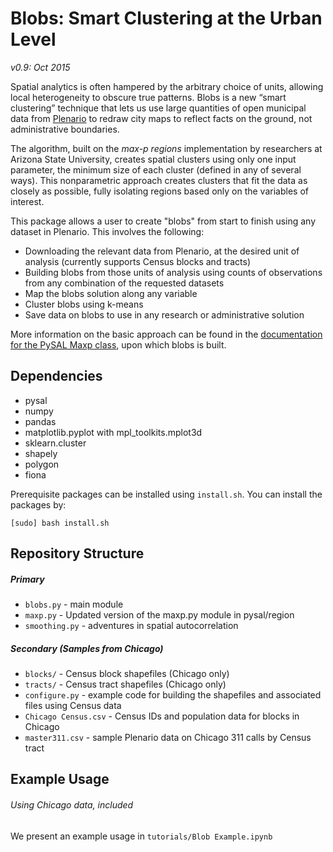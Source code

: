 Blobs: Smart Clustering at the Urban Level
=====

*v0.9: Oct 2015*

Spatial analytics is often hampered by the arbitrary choice of units, allowing local heterogeneity to obscure true patterns. Blobs is a new “smart clustering” technique that lets us use large quantities of open municipal data from [Plenario](http://plenar.io) to redraw city maps to reflect facts on the ground, not administrative boundaries. 

The algorithm, built on the *max-p regions* implementation by researchers at Arizona State University, creates spatial clusters using only one input parameter, the minimum size of each cluster (defined in any of several ways). This nonparametric approach creates clusters that fit the data as closely as possible, fully isolating regions based only on the variables of interest.  

This package allows a user to create "blobs" from start to finish using any dataset in Plenario. This involves the following:

* Downloading the relevant data from Plenario, at the desired unit of analysis (currently supports Census blocks and tracts)
* Building blobs from those units of analysis using counts of observations from any combination of the requested datasets
* Map the blobs solution along any variable
* Cluster blobs using k-means
* Save data on blobs to use in any research or administrative solution

More information on the basic approach can be found in the [documentation for the PySAL Maxp class](http://www.pysal.org/library/region/maxp.html), upon which blobs is built. 


Dependencies
------------

* pysal
* numpy
* pandas
* matplotlib.pyplot with mpl_toolkits.mplot3d
* sklearn.cluster
* shapely
* polygon
* fiona

Prerequisite packages can be installed using `install.sh`. You can install the packages by:

    [sudo] bash install.sh

Repository Structure
------------

##### Primary

* `blobs.py` - main module
* `maxp.py` - Updated version of the maxp.py module in pysal/region 
* `smoothing.py` - adventures in spatial autocorrelation

##### Secondary (Samples from Chicago)

* `blocks/` - Census block shapefiles (Chicago only)
* `tracts/` - Census tract shapefiles (Chicago only)
* `configure.py` - example code for building the shapefiles and associated files using Census data
* `Chicago Census.csv` - Census IDs and population data for blocks in Chicago
* `master311.csv` - sample Plenario data on Chicago 311 calls by Census tract

  
Example Usage
----------------------
######  Using Chicago data, included
We present an example usage in `tutorials/Blob Example.ipynb`

